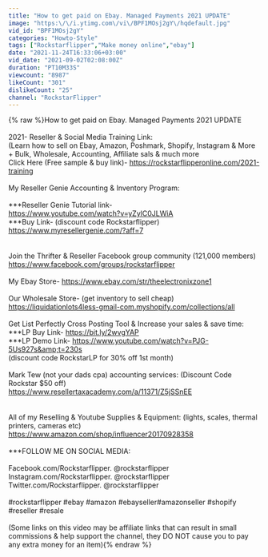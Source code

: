 ```yaml
---
title: "How to get paid on Ebay. Managed Payments 2021 UPDATE"
image: "https:\/\/i.ytimg.com\/vi\/BPF1MOsj2gY\/hqdefault.jpg"
vid_id: "BPF1MOsj2gY"
categories: "Howto-Style"
tags: ["Rockstarflipper","Make money online","ebay"]
date: "2021-11-24T16:33:06+03:00"
vid_date: "2021-09-02T02:08:00Z"
duration: "PT10M33S"
viewcount: "8987"
likeCount: "301"
dislikeCount: "25"
channel: "RockstarFlipper"
---
```

{% raw %}How to get paid on Ebay. Managed Payments 2021 UPDATE<br /><br />2021- Reseller &amp; Social Media Training Link:<br />(Learn how to sell on Ebay, Amazon, Poshmark, Shopify, Instagram &amp; More + Bulk, Wholesale, Accounting, Affiliate sals &amp; much more<br />Click Here (Free sample &amp; buy link)-   <a rel="nofollow" target="blank" href="https://rockstarflipperonline.com/2021-training">https://rockstarflipperonline.com/2021-training</a><br /><br />My Reseller Genie Accounting &amp; Inventory Program:<br /><br />***Reseller Genie Tutorial link-<br /><a rel="nofollow" target="blank" href="https://www.youtube.com/watch?v=yZylC0JLWiA">https://www.youtube.com/watch?v=yZylC0JLWiA</a><br />***Buy Link- (discount code Rockstarflipper)<br /><a rel="nofollow" target="blank" href="https://www.myresellergenie.com/?aff=7">https://www.myresellergenie.com/?aff=7</a><br /><br /><br />Join the Thrifter &amp; Reseller Facebook group community (121,000 members) <br /><a rel="nofollow" target="blank" href="https://www.facebook.com/groups/rockstarflipper">https://www.facebook.com/groups/rockstarflipper</a><br /><br />My Ebay Store-   <a rel="nofollow" target="blank" href="https://www.ebay.com/str/theelectronixzone1">https://www.ebay.com/str/theelectronixzone1</a><br /><br />Our Wholesale Store- (get inventory to sell cheap)<br /><a rel="nofollow" target="blank" href="https://liquidationlots4less-gmail-com.myshopify.com/collections/all">https://liquidationlots4less-gmail-com.myshopify.com/collections/all</a><br /><br />Get List Perfectly Cross Posting Tool &amp; Increase your sales &amp; save time:<br />***LP Buy Link- <a rel="nofollow" target="blank" href="https://bit.ly/2wvgYAP">https://bit.ly/2wvgYAP</a><br />***LP Demo Link- <a rel="nofollow" target="blank" href="https://www.youtube.com/watch?v=PJG-5Us927s&amp;t=230s">https://www.youtube.com/watch?v=PJG-5Us927s&amp;t=230s</a><br />(discount code RockstarLP for 30% off 1st month)<br /><br />Mark Tew (not your dads cpa) accounting services: (Discount Code Rockstar $50 off)<br /><a rel="nofollow" target="blank" href="https://www.resellertaxacademy.com/a/11371/Z5jSSnEE">https://www.resellertaxacademy.com/a/11371/Z5jSSnEE</a><br /><br /><br />All of my Reselling &amp; Youtube Supplies &amp; Equipment: (lights, scales, thermal printers, cameras etc) <br /><a rel="nofollow" target="blank" href="https://www.amazon.com/shop/influencer20170928358">https://www.amazon.com/shop/influencer20170928358</a><br /><br />***FOLLOW ME ON SOCIAL MEDIA:<br /><br />Facebook.com/Rockstarflipper.  @rockstarflipper<br />Instagram.com/Rockstarflipper.  @rockstarflipper<br />Twitter.com/Rockstarflipper.        @rockstarflipper<br /><br />#rockstarflipper​ #ebay​ #amazon​ #ebayseller​ #amazonseller​ #shopify​ #reseller​ #resale​<br /><br />(Some links on this video may be affiliate links that can result in small commissions &amp; help support the channel, they DO NOT cause you to pay any extra money for an item){% endraw %}
